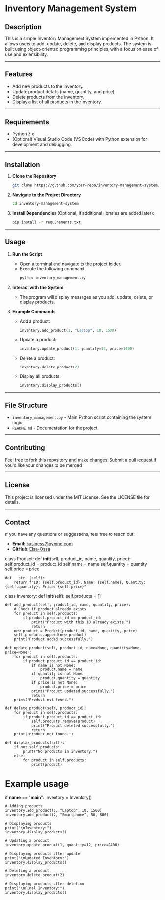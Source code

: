 # Inventory Management System

## Description
This is a simple Inventory Management System implemented in Python. It allows users to add, update, delete, and display products. The system is built using object-oriented programming principles, with a focus on ease of use and extensibility.

---

## Features
- Add new products to the inventory.
- Update product details (name, quantity, and price).
- Delete products from the inventory.
- Display a list of all products in the inventory.

---

## Requirements
- Python 3.x
- (Optional) Visual Studio Code (VS Code) with Python extension for development and debugging.

---

## Installation

1. **Clone the Repository**
   ```bash
   git clone https://github.com/your-repo/inventory-management-system.git
   ```
2. **Navigate to the Project Directory**
   ```bash
   cd inventory-management-system
   ```
3. **Install Dependencies** (Optional, if additional libraries are added later):
   ```bash
   pip install -r requirements.txt
   ```

---

## Usage

1. **Run the Script**
   - Open a terminal and navigate to the project folder.
   - Execute the following command:
     ```bash
     python inventory_management.py
     ```

2. **Interact with the System**
   - The program will display messages as you add, update, delete, or display products.

3. **Example Commands**
   - Add a product:
     ```python
     inventory.add_product(1, "Laptop", 10, 1500)
     ```
   - Update a product:
     ```python
     inventory.update_product(1, quantity=12, price=1400)
     ```
   - Delete a product:
     ```python
     inventory.delete_product(2)
     ```
   - Display all products:
     ```python
     inventory.display_products()
     ```

---

## File Structure
- `inventory_management.py` - Main Python script containing the system logic.
- `README.md` - Documentation for the project.

---

## Contributing
Feel free to fork this repository and make changes. Submit a pull request if you'd like your changes to be merged.

---

## License
This project is licensed under the MIT License. See the LICENSE file for details.

---

## Contact
If you have any questions or suggestions, feel free to reach out:
- **Email**: business@oyrone.com
- **GitHub**: [Elsa-Ossa](https://github.com/Elsa-Ossa)

class Product:
    def __init__(self, product_id, name, quantity, price):
        self.product_id = product_id
        self.name = name
        self.quantity = quantity
        self.price = price

    def __str__(self):
        return f"ID: {self.product_id}, Name: {self.name}, Quantity: {self.quantity}, Price: {self.price}"


class Inventory:
    def __init__(self):
        self.products = []

    def add_product(self, product_id, name, quantity, price):
        # Check if product already exists
        for product in self.products:
            if product.product_id == product_id:
                print("Product with this ID already exists.")
                return
        new_product = Product(product_id, name, quantity, price)
        self.products.append(new_product)
        print("Product added successfully.")

    def update_product(self, product_id, name=None, quantity=None, price=None):
        for product in self.products:
            if product.product_id == product_id:
                if name is not None:
                    product.name = name
                if quantity is not None:
                    product.quantity = quantity
                if price is not None:
                    product.price = price
                print("Product updated successfully.")
                return
        print("Product not found.")

    def delete_product(self, product_id):
        for product in self.products:
            if product.product_id == product_id:
                self.products.remove(product)
                print("Product deleted successfully.")
                return
        print("Product not found.")

    def display_products(self):
        if not self.products:
            print("No products in inventory.")
        else:
            for product in self.products:
                print(product)


# Example usage
if __name__ == "__main__":
    inventory = Inventory()

    # Adding products
    inventory.add_product(1, "Laptop", 10, 1500)
    inventory.add_product(2, "Smartphone", 50, 800)

    # Displaying products
    print("\nInventory:")
    inventory.display_products()

    # Updating a product
    inventory.update_product(1, quantity=12, price=1400)

    # Displaying products after update
    print("\nUpdated Inventory:")
    inventory.display_products()

    # Deleting a product
    inventory.delete_product(2)

    # Displaying products after deletion
    print("\nFinal Inventory:")
    inventory.display_products()

